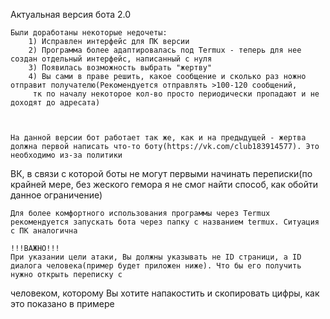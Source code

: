    Актуальная версия бота 2.0

    Были доработаны некоторые недочеты:
        1) Исправлен интерфейс для ПК версии
        2) Программа более адаптировалась под Termux - теперь для нее создан отдельный интерфейс, написанный с нуля
        3) Появилась возможность выбрать "жертву"
        4) Вы сами в праве решить, какое сообщение и сколько раз ножно отправит получателю(Рекомендуется отправлять >100-120 сообщений,
         тк по началу некоторое кол-во просто периодически пропадают и не доходят до адресата)



    На данной версии бот работает так же, как и на предыдущей - жертва должна первой написать что-то боту(https://vk.com/club183914577). Это необходимо из-за политики
ВК, в связи с которой боты не могут первыми начинать переписки(по крайней мере, без жеского гемора я не смог найти способ, как обойти данное ограничение)

    Для более комфортного использования программы через Termux рекомендуется запускать бота через папку с названием termux. Ситуация с ПК аналогична

    !!!ВАЖНО!!!
    При указании цели атаки, Вы должны указывать не ID страници, а ID диалога человека(пример будет приложен ниже). Что бы его получить нужно открыть переписку с
человеком, которому Вы хотите напакостить и скопировать цифры, как это показано в примере
    
